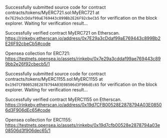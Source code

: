 Successfully submitted source code for contract
contracts/tokens/MyERC721.sol:MyERC721 at `0x7E29a3cDdaf99aE769443c899Bb2E26F92cbeCb5`
for verification on the block explorer. Waiting for verification result...

Successfully verified contract MyERC721 on Etherscan.
https://rinkeby.etherscan.io/address/0x7E29a3cDdaf99aE769443c899Bb2E26F92cbeCb5#code

Opensea collection for ERC721: https://testnets.opensea.io/assets/rinkeby/0x7e29a3cddaf99ae769443c899bb2e26f92cbecb5/1

Successfully submitted source code for contract
contracts/tokens/MyERC1155.sol:MyERC1155 at `0x19d7CFB00528E2878794A03E08506d3F906dEc65`
for verification on the block explorer. Waiting for verification result...

Successfully verified contract MyERC1155 on Etherscan.
https://rinkeby.etherscan.io/address/0x19d7CFB00528E2878794A03E08506d3F906dEc65#code

Opensea collection for ERC1155: https://testnets.opensea.io/assets/rinkeby/0x19d7cfb00528e2878794a03e08506d3f906dec65/1
